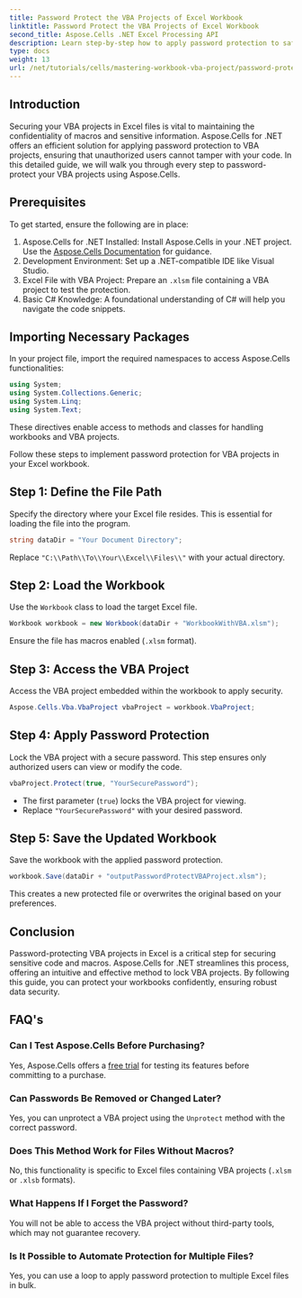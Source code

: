 ```yaml
---
title: Password Protect the VBA Projects of Excel Workbook
linktitle: Password Protect the VBA Projects of Excel Workbook
second_title: Aspose.Cells .NET Excel Processing API
description: Learn step-by-step how to apply password protection to safeguard your macros and sensitive code from unauthorized access.
type: docs
weight: 13
url: /net/tutorials/cells/mastering-workbook-vba-project/password-protect-vba-projects/
---
```

## Introduction

Securing your VBA projects in Excel files is vital to maintaining the confidentiality of macros and sensitive information. Aspose.Cells for .NET offers an efficient solution for applying password protection to VBA projects, ensuring that unauthorized users cannot tamper with your code. In this detailed guide, we will walk you through every step to password-protect your VBA projects using Aspose.Cells.

## Prerequisites

To get started, ensure the following are in place:

1. Aspose.Cells for .NET Installed: Install Aspose.Cells in your .NET project. Use the [Aspose.Cells Documentation](https://reference.aspose.com/cells/net/) for guidance.
2. Development Environment: Set up a .NET-compatible IDE like Visual Studio.
3. Excel File with VBA Project: Prepare an `.xlsm` file containing a VBA project to test the protection.
4. Basic C# Knowledge: A foundational understanding of C# will help you navigate the code snippets.

## Importing Necessary Packages

In your project file, import the required namespaces to access Aspose.Cells functionalities:

```csharp
using System;
using System.Collections.Generic;
using System.Linq;
using System.Text;
```

These directives enable access to methods and classes for handling workbooks and VBA projects.

Follow these steps to implement password protection for VBA projects in your Excel workbook.

## Step 1: Define the File Path

Specify the directory where your Excel file resides. This is essential for loading the file into the program.

```csharp
string dataDir = "Your Document Directory";
```

Replace `"C:\\Path\\To\\Your\\Excel\\Files\\"` with your actual directory.

## Step 2: Load the Workbook

Use the `Workbook` class to load the target Excel file.

```csharp
Workbook workbook = new Workbook(dataDir + "WorkbookWithVBA.xlsm");
```

Ensure the file has macros enabled (`.xlsm` format).

## Step 3: Access the VBA Project

Access the VBA project embedded within the workbook to apply security.

```csharp
Aspose.Cells.Vba.VbaProject vbaProject = workbook.VbaProject;
```

## Step 4: Apply Password Protection

Lock the VBA project with a secure password. This step ensures only authorized users can view or modify the code.

```csharp
vbaProject.Protect(true, "YourSecurePassword");
```

- The first parameter (`true`) locks the VBA project for viewing.
- Replace `"YourSecurePassword"` with your desired password.

## Step 5: Save the Updated Workbook

Save the workbook with the applied password protection.

```csharp
workbook.Save(dataDir + "outputPasswordProtectVBAProject.xlsm");
```

This creates a new protected file or overwrites the original based on your preferences.

## Conclusion

Password-protecting VBA projects in Excel is a critical step for securing sensitive code and macros. Aspose.Cells for .NET streamlines this process, offering an intuitive and effective method to lock VBA projects. By following this guide, you can protect your workbooks confidently, ensuring robust data security.

## FAQ's

### Can I Test Aspose.Cells Before Purchasing?
Yes, Aspose.Cells offers a [free trial](https://releases.aspose.com/) for testing its features before committing to a purchase.

### Can Passwords Be Removed or Changed Later?
Yes, you can unprotect a VBA project using the `Unprotect` method with the correct password.

### Does This Method Work for Files Without Macros?
No, this functionality is specific to Excel files containing VBA projects (`.xlsm` or `.xlsb` formats).

### What Happens If I Forget the Password?
You will not be able to access the VBA project without third-party tools, which may not guarantee recovery.

### Is It Possible to Automate Protection for Multiple Files?
Yes, you can use a loop to apply password protection to multiple Excel files in bulk.

